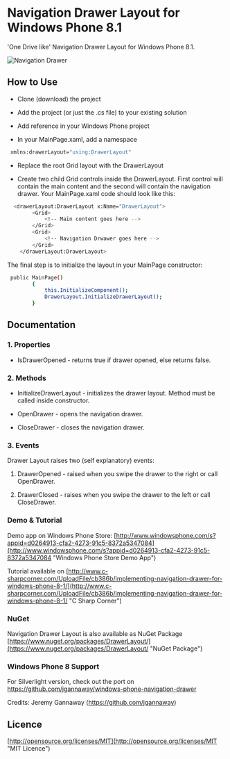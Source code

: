 Navigation Drawer Layout for Windows Phone 8.1
==============================================

'One Drive like' Navigation Drawer Layout for Windows Phone 8.1.

![Navigation Drawer](http://amarmesic.net/img/navdrawer.gif)

How to Use
----

* Clone (download) the project

* Add the project (or just the .cs file) to your existing solution

* Add reference in your Windows Phone project

* In your MainPage.xaml, add a namespace
```sh
 xmlns:drawerLayout="using:DrawerLayout"
```

* Replace the root Grid layout with the DrawerLayout

* Create two child Grid controls inside the DrawerLayout. First control will contain the main content and the second will contain the navigation drawer. Your MainPage.xaml code should look like this:

```sh
  <drawerLayout:DrawerLayout x:Name="DrawerLayout">
        <Grid>
            <!-- Main content goes here -->
        </Grid>
        <Grid>
            <!-- Navigation Drwawer goes here -->
        </Grid>
    </drawerLayout:DrawerLayout>
```

The final step is to initialize the layout in your MainPage constructor:

```sh
 public MainPage()
        {
            this.InitializeComponent();
            DrawerLayout.InitializeDrawerLayout();
        }
```

Documentation
--------------

### 1. Properties

* IsDrawerOpened - returns true if drawer opened, else returns false.

### 2. Methods

* InitializeDrawerLayout - initializes the drawer layout. Method must be called inside constructor.

* OpenDrawer - opens the navigation drawer.

* CloseDrawer - closes the navigation drawer.

### 3. Events
Drawer Layout raises two (self explanatory) events:

1. DrawerOpened - raised when you swipe the drawer to the right or call OpenDrawer.

2. DrawerClosed - raises when you swipe the drawer to the left or call CloseDrawer.

### Demo & Tutorial

Demo app on Windows Phone Store:
[http://www.windowsphone.com/s?appid=d0264913-cfa2-4273-91c5-8372a5347084](http://www.windowsphone.com/s?appid=d0264913-cfa2-4273-91c5-8372a5347084 "Windows Phone Store Demo App")

Tutorial available on [http://www.c-sharpcorner.com/UploadFile/cb386b/implementing-navigation-drawer-for-windows-phone-8-1/](http://www.c-sharpcorner.com/UploadFile/cb386b/implementing-navigation-drawer-for-windows-phone-8-1/ "C Sharp Corner")

### NuGet

Navigation Drawer Layout is also available as NuGet Package
[https://www.nuget.org/packages/DrawerLayout/](https://www.nuget.org/packages/DrawerLayout/ "NuGet Package")

### Windows Phone 8 Support

For Silverlight version, check out the port on https://github.com/jgannaway/windows-phone-navigation-drawer

Credits: Jeremy Gannaway (https://github.com/jgannaway)

Licence
----

[http://opensource.org/licenses/MIT](http://opensource.org/licenses/MIT "MIT Licence")
